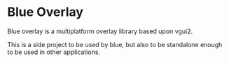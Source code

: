 # Blue Overlay

Blue overlay is a multiplatform overlay library based upon vgui2.

This is a side project to be used by blue, but also to be standalone enough to be used in other applications.